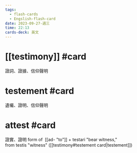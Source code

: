 ```yaml
---
tags:
  - flash-cards
  - Engslish-flash-card
date: 2023-09-27-週三
time: 22:13
cards-deck: 英文
---
```


# [[testimony]] #card 
證詞、證據、信仰聲明


# testement #card 
遺囑、證明、信仰聲明

# attest #card 
證實、證明
form of  [[ad- "to"]] + testari "bear witness," from testis "witness" ([[testimony#testement card|testement]])
